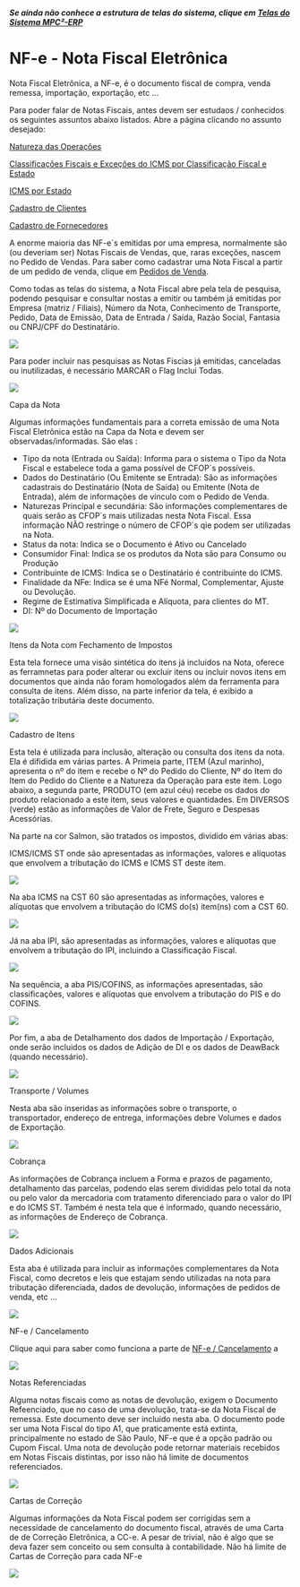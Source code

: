 ﻿---
layout: default
---

##### Se ainda não conhece a estrutura de telas do sistema, clique em <a href="https://mpc2erp.github.io/Pages/Telas" target="_blank">Telas do Sistema MPC²-ERP</a>

# NF-e - Nota Fiscal Eletrônica
 
Nota Fiscal Eletrônica, a NF-e, é o documento fiscal de compra, venda remessa, importação, exportação, etc ... 

Para poder falar de Notas Fiscais, antes devem ser estudaos / conhecidos os seguintes assuntos abaixo listados. Abre a página clicando no assunto desejado:

<a href="https://mpc2erp.github.io/Pages/Natureza" target="_blank">Natureza das Operações</a> 

<a href="https://mpc2erp.github.io/Pages/ClasFis" target="_blank">Classificações Fiscais e Exceções do ICMS por Classificação Fiscal e Estado</a> 

<a href="https://mpc2erp.github.io/Pages/ICMS_UF" target="_blank">ICMS por Estado</a> 

<a href="https://mpc2erp.github.io/Pages/Clientes" target="_blank">Cadastro de Clientes</a> 

<a href="https://mpc2erp.github.io/Pages/Fornecedores" target="_blank">Cadastro de Fornecedores</a> 

A enorme maioria das NF-e´s emitidas por uma empresa, normalmente são (ou deveriam ser) Notas Fiscais de Vendas, que, raras exceções, nascem no Pedido de Vendas. Para saber como cadastrar uma Nota Fiscal a partir de um pedido de venda, clique em <a href="https://mpc2erp.github.io/Pages/Fornecedores" target="_blank">Pedidos de Venda</a>.

Como todas as telas do sistema, a Nota Fiscal abre pela tela de pesquisa, podendo pesquisar e consultar nostas a emitir ou também já emitidas por Empresa (matriz / Filiais), Número da Nota, Conhecimento de Transporte, Pedido, Data de Emissão, Data de Entrada / Saída, Razão Social, Fantasia ou CNPJ/CPF do Destinatário.

![](Img/NotaFiscal01.jpg) 

Para poder incluir nas pesquisas as Notas Fiscias já emitidas, canceladas ou inutilizadas, é necessário MARCAR o Flag Inclui Todas.

![](Img/NotaFiscal02.jpg) 

Capa da Nota

Algumas informações fundamentais para a correta emissão de uma Nota Fiscal Eletrônica estão na Capa da Nota e devem ser observadas/informadas. São elas :

* Tipo da nota (Entrada ou Saída): Informa para o sistema o Tipo da Nota Fiscal e estabelece toda a gama possível de CFOP´s possíveis.
* Dados do Destinatário (Ou Emitente se Entrada): São as informações cadastrais do Destinatário (Nota de Saída) ou Emitente (Nota de Entrada), além de informações de vínculo com o Pedido de Venda.
* Naturezas Principal e secundária: São informações complementares de quais serão as CFOP´s mais utilizadas nesta Nota Fiscal. Essa informação NÃO restringe o número de CFOP´s qie podem ser utilizadas na Nota.
* Status da nota: Indica se o Documento é Ativo ou Cancelado
* Consumidor Final: Indica se os produtos da Nota são para Consumo ou Produção
* Contribuinte de ICMS: Indica se o Destinatário é contribuinte do ICMS.
* Finalidade da NFe: Indica se é uma NFé Normal, Complementar, Ajuste ou Devolução.
* Regime de Estimativa Simplificada e Alíquota, para clientes do MT.
* DI: Nº do Documento de Importação

![](Img/NotaFiscal03_Capa.jpg) 

Itens da Nota com Fechamento de Impostos

Esta tela fornece uma visão sintética do itens já incluidos na Nota, oferece as ferramnetas para poder alterar ou excluir itens ou incluir novos itens em documentos que ainda não foram homologados além da ferramenta para consulta de itens. Além disso, na parte inferior da tela, é exibido a totalização tributária deste documento.

![](Img/NotaFiscal04_Itens.jpg) 

Cadastro de Itens 

Esta tela é utilizada para inclusão, alteração ou consulta dos itens da nota. 
Ela é difidida em várias partes. 
A Primeia parte, ITEM (Azul marinho), apresenta o nº do item e recebe o Nº do Pedido do Cliente, Nº do Item do Item do Pedido do Cliente e a Natureza da Operação para este item.
Logo abaixo, a segunda parte, PRODUTO (em azul céu) recebe os dados do produto relacionado a este item, seus valores e quantidades.
Em DIVERSOS (verde) estão as informações de Valor de Frete, Seguro e Despesas Acessórias.

Na parte na cor Salmon, são tratados os impostos, dividido em várias abas: 

ICMS/ICMS ST onde são apresentadas as informações, valores e alíquotas que envolvem a tributação do ICMS e ICMS ST deste item.
    

![](Img/NotaFiscal04_ItensDet01.jpg) 

Na aba ICMS na CST 60 são apresentadas as informações, valores e alíquotas que envolvem a tributação do ICMS do(s) item(ns) com a CST 60.

![](Img/NotaFiscal04_ItensDet02.jpg) 

Já na aba IPI, são apresentadas as informações, valores e alíquotas que envolvem a tributação do IPI, incluindo a Classificação Fiscal.

![](Img/NotaFiscal04_ItensDet03.jpg) 

Na sequência, a aba PIS/COFINS, as informações apresentadas, são classificações, valores e alíquotas que envolvem a tributação do PIS e do COFINS.

![](Img/NotaFiscal04_ItensDet04.jpg) 

Por fim, a aba de Detalhamento dos dados de Importação / Exportação, onde serão incluidos os dados de Adição de DI e os dados de DeawBack (quando necessário).

![](Img/NotaFiscal04_ItensDet05.jpg) 

Transporte / Volumes

Nesta aba são inseridas as informações sobre o transporte, o transportador, endereço de entrega, informações debre Volumes e dados de Exportação.

![](Img/NotaFiscal05_Transp.jpg) 

Cobrança

As informações de Cobrança incluem a Forma e prazos de pagamento, detalhamento das parcelas, podendo elas serem divididas pelo total da nota ou pelo valor da mercadoria com tratamento diferenciado para o valor do IPI e do ICMS ST. Também é nesta tela que é informado, quando necessário, as informações de Endereço de Cobrança.

![](Img/NotaFiscal06_Cobranca.jpg) 

Dados Adicionais

Esta aba é utilizada para incluir as informações complementares da Nota Fiscal, como decretos e leis que estajam sendo utilizadas na nota para tributação diferenciada, dados de devolução, informações de pedidos de venda, etc ...

![](Img/NotaFiscal07_DadosAd.jpg) 

NF-e / Cancelamento

Clique aqui para saber como funciona a parte de <a href="https://mpc2erp.github.io/Pages/Natureza" target="_blank">NF-e / Cancelamento</a> 
a


![](Img/NotaFiscal08_NFe.jpg) 

Notas Referenciadas

Alguma notas fiscais como as notas de devolução, exigem o Documento Refeenciado, que no caso de uma devolução, trata-se da Nota Fiscal de remessa. Este documento deve ser incluido nesta aba. O documento pode ser uma Nota Fiscal do tipo A1, que praticamente está extinta, principalmente no estado de São Paulo, NF-e que é a opção padrão ou Cupom Fiscal. 
Uma nota de devolução pode retornar materiais recebidos em Notas Fiscais distintas, por isso não há limite de documentos referenciados.

![](Img/NotaFiscal09_Referenciadas.jpg) 

Cartas de Correção

Algumas informações da Nota Fiscal podem ser corrigidas sem a necessidade de cancelamento do documento fiscal, através de uma Carta de de Correção Eletrônica, a CC-e. A pesar de trivial, não é algo que se deva fazer sem conceito ou sem consulta à contabilidade. Não há limite de Cartas de Correção para cada NF-e

![](Img/NotaFiscal10_CCe.jpg) 

